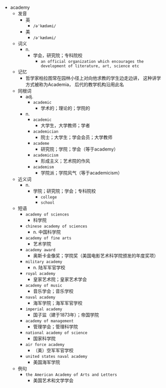 - academy
  - 发音
    - 英
      - `/ə'kædəmi/`
    - 美
      - `/ə'kædəmi/`
  - 词义
    - n.
      - 学会，研究院；专科院校
        - `an official organization which encourages the development of literature, art, science etc`
  - 记忆
    - 哲学家柏拉图常在园林小径上对向他求教的学生边走边讲， 这种讲学方式被称为Academia， 后代的教学机构沿用此名
  - 同根词
    - adj.
      - `academic`
        - 学术的；理论的；学院的
    - n.
      - `academic`
        - 大学生，大学教师；学者
      - `academician`
        - 院士；大学生；学会会员；大学教师
      - `academe`
        - 研究院；学院；学会（等于academy）
      - `academicism`
        - 形成主义；艺术院的作风
      - `academism`
        - 学院派；学院风气（等于academicism）
  - 近义词
    - n.
      - 学院；研究院；学会；专科院校
        - `college`
        - `school`
  - 短语
    - `academy of sciences`
      - 科学院 
    - `chinese academy of sciences`
      - n. 中国科学院 
    - `academy of fine arts`
      - 艺术学院 
    - `academy award`
      - 奥斯卡金像奖；学院奖（美国电影艺术科学院颁发的年度奖项） 
    - `military academy`
      - n. 陆军军官学校 
    - `royal academy`
      - 皇家艺术院；皇家艺术学会 
    - `academy of music`
      - 音乐学会；音乐学校 
    - `naval academy`
      - 海军学院；海军军官学校 
    - `imperial academy`
      - 国子监（建于1873年）；帝国学院 
    - `academy of management`
      - 管理学会；管理科学院 
    - `national academy of science`
      - 国家科学院 
    - `air force academy`
      - （美）空军军官学校 
    - `united states naval academy`
      - 美国海军学院 
  - 例句
    - `the American Academy of Arts and Letters`
      - 美国艺术和文学学会

